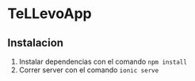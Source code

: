 # TeLLevoApp

## Instalacion

1. Instalar dependencias con el comando `npm install`
2. Correr server con el comando `ionic serve`
